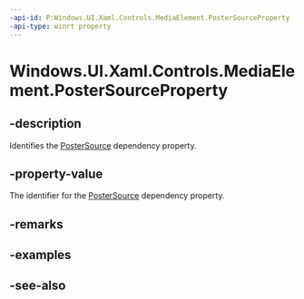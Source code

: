 ```yaml
---
-api-id: P:Windows.UI.Xaml.Controls.MediaElement.PosterSourceProperty
-api-type: winrt property
---
```


<!-- Property syntax
public Windows.UI.Xaml.DependencyProperty PosterSourceProperty { get; }
-->

# Windows.UI.Xaml.Controls.MediaElement.PosterSourceProperty

## -description
Identifies the [PosterSource](mediaelement_postersource.md) dependency property.


## -property-value
The identifier for the [PosterSource](mediaelement_postersource.md) dependency property.

## -remarks

## -examples

## -see-also
